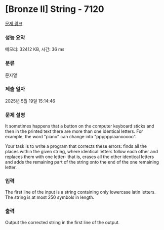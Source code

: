 # [Bronze II] String - 7120 

[문제 링크](https://www.acmicpc.net/problem/7120) 

### 성능 요약

메모리: 32412 KB, 시간: 36 ms

### 분류

문자열

### 제출 일자

2025년 5월 19일 15:14:46

### 문제 설명

<p>It sometimes happens that a button on the computer keyboard sticks and then in the printed text there are more than one identical letters. For example, the word "piano" can change into "ppppppiaanooooo".</p>

<p>Your task is to write a program that corrects these errors: finds all the places within the given string, where identical letters follow each other and replaces them with one letter- that is, erases all the other identical letters and adds the remaining part of the string onto the end of the one remaining letter.</p>

### 입력 

 <p>The first line of the input is a string containing only lowercase latin letters. The string is at most 250 symbols in length.</p>

### 출력 

 <p>Output the corrected string in the first line of the output.</p>

